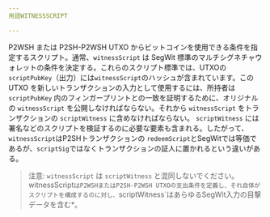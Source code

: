 ```yaml
---
用語WITNESSSCRIPT

---
```

P2WSH または P2SH-P2WSH UTXO からビットコインを使用できる条件を指定するスクリプト。通常、`witnessScript` は SegWit 標準のマルチシグネチャウォレットの条件を決定する。これらのスクリプト標準では、UTXOの`scriptPubKey`（出力）には`witnessScript`のハッシュが含まれています。この UTXO を新しいトランザクションの入力として使用するには、所持者は `scriptPubKey` 内のフィンガープリントとの一致を証明するために、オリジナルの `witnessScript` を公開しなければならない。それから `witnessScript` をトランザクションの `scriptWitness` に含めなければならない。 `scriptWitness` には署名などのスクリプトを検証するのに必要な要素も含まれる。したがって、`witnessScript`はP2SHトランザクションの `redeemScript`とSegWitでは等価であるが、`scriptSig`ではなくトランザクションの証人に置かれるという違いがある。

> 注意: `witnessScript` は `scriptWitness` と混同しないでください。witnessScript`はP2WSHまたはP2SH-P2WSH UTXOの支出条件を定義し、それ自体がスクリプトを構成するのに対し、`scriptWitness`はあらゆるSegWit入力の目撃データを含む*。